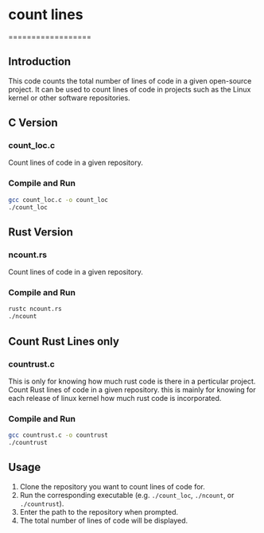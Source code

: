 # count lines
==================

**Introduction**
---------------

This code counts the total number of lines of code in a given open-source project. It can be used to count lines of code in projects such as the Linux kernel or other software repositories.

**C Version**
-------------

### count_loc.c

Count lines of code in a given repository.

### Compile and Run
```bash
gcc count_loc.c -o count_loc
./count_loc
```

**Rust Version**
--------------

### ncount.rs

Count lines of code in a given repository.

### Compile and Run
```bash
rustc ncount.rs
./ncount
```

**Count Rust Lines only**
-------------------------

### countrust.c
This is only for knowing how much rust code is there in a perticular project.
Count Rust lines of code in a given repository. this is mainly for knowing for each release of linux kernel how much rust code is incorporated.

### Compile and Run
```bash
gcc countrust.c -o countrust
./countrust
```

**Usage**
-----

1. Clone the repository you want to count lines of code for.
2. Run the corresponding executable (e.g. `./count_loc`, `./ncount`, or `./countrust`).
3. Enter the path to the repository when prompted.
4. The total number of lines of code will be displayed.
